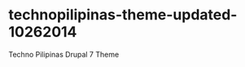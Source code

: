 technopilipinas-theme-updated-10262014
======================================

Techno Pilipinas Drupal 7 Theme
